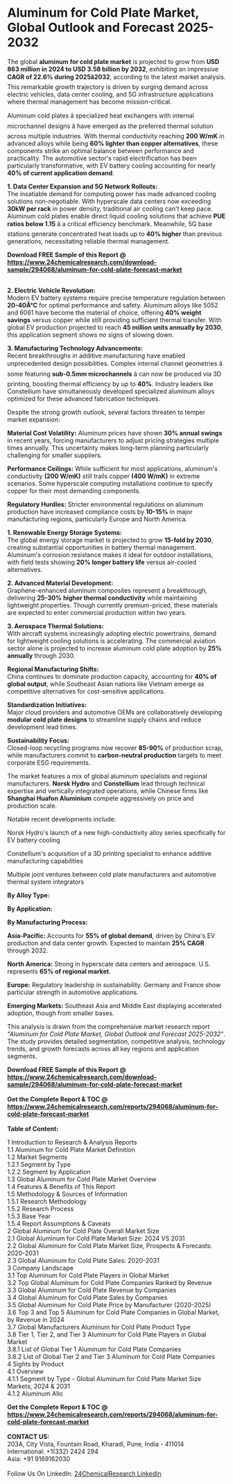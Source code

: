 <h1>Aluminum for Cold Plate Market, Global Outlook and Forecast 2025-2032</h1><p>The global <strong>aluminum for cold plate market</strong> is projected to grow from <strong>USD 863 million in 2024 to USD 3.58 billion by 2032</strong>, exhibiting an impressive <strong>CAGR of 22.6% during 2025â2032</strong>, according to the latest market analysis. This remarkable growth trajectory is driven by surging demand across electric vehicles, data center cooling, and 5G infrastructure applications where thermal management has become mission-critical.</p><p>Aluminum cold plates â specialized heat exchangers with internal microchannel designs â have emerged as the preferred thermal solution across multiple industries. With thermal conductivity reaching <strong>200 W/mK</strong> in advanced alloys while being <strong>60% lighter than copper alternatives</strong>, these components strike an optimal balance between performance and practicality. The automotive sector's rapid electrification has been particularly transformative, with EV battery cooling accounting for nearly <strong>40% of current application demand</strong>.</p><p><strong>1. Data Center Expansion and 5G Network Rollouts:</strong><br>
The insatiable demand for computing power has made advanced cooling solutions non-negotiable. With hyperscale data centers now exceeding <strong>30kW per rack</strong> in power density, traditional air cooling can't keep pace. Aluminum cold plates enable direct liquid cooling solutions that achieve <strong>PUE ratios below 1.15</strong> â a critical efficiency benchmark. Meanwhile, 5G base stations generate concentrated heat loads up to <strong>40% higher</strong> than previous generations, necessitating reliable thermal management.</p><div><b>Download FREE Sample of this Report @ 
            <a href="https://www.24chemicalresearch.com/download-sample/294068/aluminum-for-cold-plate-forecast-market">
            https://www.24chemicalresearch.com/download-sample/294068/aluminum-for-cold-plate-forecast-market</a></b></div><br><p><strong>2. Electric Vehicle Revolution:</strong><br>
Modern EV battery systems require precise temperature regulation between <strong>20-40Â°C</strong> for optimal performance and safety. Aluminum alloys like 5052 and 6061 have become the material of choice, offering <strong>40% weight savings</strong> versus copper while still providing sufficient thermal transfer. With global EV production projected to reach <strong>45 million units annually by 2030</strong>, this application segment shows no signs of slowing down.</p><p><strong>3. Manufacturing Technology Advancements:</strong><br>
Recent breakthroughs in additive manufacturing have enabled unprecedented design possibilities. Complex internal channel geometries â some featuring <strong>sub-0.5mm microchannels</strong> â can now be produced via 3D printing, boosting thermal efficiency by up to <strong>40%</strong>. Industry leaders like Constellium have simultaneously developed specialized aluminum alloys optimized for these advanced fabrication techniques.</p><p>Despite the strong growth outlook, several factors threaten to temper market expansion:</p><p><strong>Material Cost Volatility:</strong> Aluminum prices have shown <strong>30% annual swings</strong> in recent years, forcing manufacturers to adjust pricing strategies multiple times annually. This uncertainty makes long-term planning particularly challenging for smaller suppliers.</p><p><strong>Performance Ceilings:</strong> While sufficient for most applications, aluminum's conductivity <strong>(200 W/mK)</strong> still trails copper <strong>(400 W/mK)</strong> in extreme scenarios. Some hyperscale computing installations continue to specify copper for their most demanding components.</p><p><strong>Regulatory Hurdles:</strong> Stricter environmental regulations on aluminum production have increased compliance costs by <strong>10-15%</strong> in major manufacturing regions, particularly Europe and North America.</p><p><strong>1. Renewable Energy Storage Systems:</strong><br>
The global energy storage market is projected to grow <strong>15-fold by 2030</strong>, creating substantial opportunities in battery thermal management. Aluminum's corrosion resistance makes it ideal for outdoor installations, with field tests showing <strong>20% longer battery life</strong> versus air-cooled alternatives.</p><p><strong>2. Advanced Material Development:</strong><br>
Graphene-enhanced aluminum composites represent a breakthrough, delivering <strong>25-30% higher thermal conductivity</strong> while maintaining lightweight properties. Though currently premium-priced, these materials are expected to enter commercial production within two years.</p><p><strong>3. Aerospace Thermal Solutions:</strong><br>
With aircraft systems increasingly adopting electric powertrains, demand for lightweight cooling solutions is accelerating. The commercial aviation sector alone is projected to increase aluminum cold plate adoption by <strong>25% annually</strong> through 2030.</p><p><strong>Regional Manufacturing Shifts:</strong><br>
China continues to dominate production capacity, accounting for <strong>40% of global output</strong>, while Southeast Asian nations like Vietnam emerge as competitive alternatives for cost-sensitive applications.</p><p><strong>Standardization Initiatives:</strong><br>
Major cloud providers and automotive OEMs are collaboratively developing <strong>modular cold plate designs</strong> to streamline supply chains and reduce development lead times.</p><p><strong>Sustainability Focus:</strong><br>
Closed-loop recycling programs now recover <strong>85-90%</strong> of production scrap, while manufacturers commit to <strong>carbon-neutral production</strong> targets to meet corporate ESG requirements.</p><p>The market features a mix of global aluminum specialists and regional manufacturers. <strong>Norsk Hydro</strong> and <strong>Constellium</strong> lead through technical expertise and vertically integrated operations, while Chinese firms like <strong>Shanghai Huafon Aluminium</strong> compete aggressively on price and production scale.</p><p>Notable recent developments include:</p><p>Norsk Hydro's launch of a new high-conductivity alloy series specifically for EV battery cooling</p><p>Constellium's acquisition of a 3D printing specialist to enhance additive manufacturing capabilities</p><p>Multiple joint ventures between cold plate manufacturers and automotive thermal system integrators</p><p><strong>By Alloy Type:</strong></p><p><strong>By Application:</strong></p><p><strong>By Manufacturing Process:</strong></p><p><strong>Asia-Pacific:</strong> Accounts for <strong>55% of global demand</strong>, driven by China's EV production and data center growth. Expected to maintain <strong>25% CAGR</strong> through 2032.</p><p><strong>North America:</strong> Strong in hyperscale data centers and aerospace. U.S. represents <strong>65% of regional market</strong>.</p><p><strong>Europe:</strong> Regulatory leadership in sustainability. Germany and France show particular strength in automotive applications.</p><p><strong>Emerging Markets:</strong> Southeast Asia and Middle East displaying accelerated adoption, though from smaller bases.</p><p>This analysis is drawn from the comprehensive market research report <em>"Aluminum for Cold Plate Market, Global Outlook and Forecast 2025-2032"</em>. The study provides detailed segmentation, competitive analysis, technology trends, and growth forecasts across all key regions and application segments.</p><div><b>Download FREE Sample of this Report @ 
            <a href="https://www.24chemicalresearch.com/download-sample/294068/aluminum-for-cold-plate-forecast-market">
            https://www.24chemicalresearch.com/download-sample/294068/aluminum-for-cold-plate-forecast-market</a></b></div><br><div><b>Get the Complete Report & TOC @ 
            <a href="https://www.24chemicalresearch.com/reports/294068/aluminum-for-cold-plate-forecast-market">
            https://www.24chemicalresearch.com/reports/294068/aluminum-for-cold-plate-forecast-market</a></b></div><br>
            <b>Table of Content:</b><p>1 Introduction to Research & Analysis Reports<br />
 1.1 Aluminum for Cold Plate Market Definition<br />
 1.2 Market Segments<br />
 1.2.1 Segment by Type<br />
 1.2.2 Segment by Application<br />
 1.3 Global Aluminum for Cold Plate Market Overview<br />
 1.4 Features & Benefits of This Report<br />
 1.5 Methodology & Sources of Information<br />
 1.5.1 Research Methodology<br />
 1.5.2 Research Process<br />
 1.5.3 Base Year<br />
 1.5.4 Report Assumptions & Caveats<br />
2 Global Aluminum for Cold Plate Overall Market Size<br />
 2.1 Global Aluminum for Cold Plate Market Size: 2024 VS 2031<br />
 2.2 Global Aluminum for Cold Plate Market Size, Prospects & Forecasts: 2020-2031<br />
 2.3 Global Aluminum for Cold Plate Sales: 2020-2031<br />
3 Company Landscape<br />
 3.1 Top Aluminum for Cold Plate Players in Global Market<br />
 3.2 Top Global Aluminum for Cold Plate Companies Ranked by Revenue<br />
 3.3 Global Aluminum for Cold Plate Revenue by Companies<br />
 3.4 Global Aluminum for Cold Plate Sales by Companies<br />
 3.5 Global Aluminum for Cold Plate Price by Manufacturer (2020-2025)<br />
 3.6 Top 3 and Top 5 Aluminum for Cold Plate Companies in Global Market, by Revenue in 2024<br />
 3.7 Global Manufacturers Aluminum for Cold Plate Product Type<br />
 3.8 Tier 1, Tier 2, and Tier 3 Aluminum for Cold Plate Players in Global Market<br />
 3.8.1 List of Global Tier 1 Aluminum for Cold Plate Companies<br />
 3.8.2 List of Global Tier 2 and Tier 3 Aluminum for Cold Plate Companies<br />
4 Sights by Product<br />
 4.1 Overview<br />
 4.1.1 Segment by Type - Global Aluminum for Cold Plate Market Size Markets, 2024 & 2031<br />
 4.1.2 Aluminum Allo</p><div><b>Get the Complete Report & TOC @ 
            <a href="https://www.24chemicalresearch.com/reports/294068/aluminum-for-cold-plate-forecast-market">
            https://www.24chemicalresearch.com/reports/294068/aluminum-for-cold-plate-forecast-market</a></b></div><br><b>CONTACT US:</b><br>
            203A, City Vista, Fountain Road, Kharadi, Pune, India - 411014<br>
            International: +1(332) 2424 294<br>
            Asia: +91 9169162030 <br><br>
            Follow Us On LinkedIn: <a href="https://www.linkedin.com/company/24chemicalresearch/">24ChemicalResearch LinkedIn</a>
